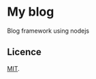My blog
=======
Blog framework using nodejs

## Licence

[MIT](http://en.wikipedia.org/wiki/MIT_License).